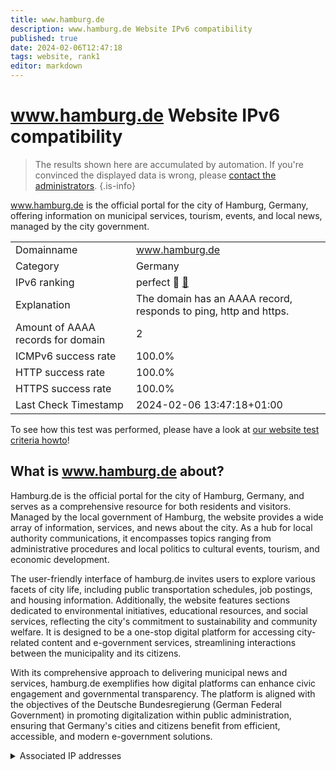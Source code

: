 ```yaml
---
title: www.hamburg.de
description: www.hamburg.de Website IPv6 compatibility
published: true
date: 2024-02-06T12:47:18
tags: website, rank1
editor: markdown
---
```


# www.hamburg.de Website IPv6 compatibility

> The results shown here are accumulated by automation. If you're convinced the displayed data is wrong, please [contact the administrators](/howto/chat). 
{.is-info}

www.hamburg.de is the official portal for the city of Hamburg, Germany, offering information on municipal services, tourism, events, and local news, managed by the city government.


|   |   |
| - | - |
| Domainname | www.hamburg.de
| Category | Germany |
| IPv6 ranking | perfect :1st_place_medal: [🔗](/howto/ranking) |
| Explanation | The domain has an AAAA record, responds to ping, http and https. |
| Amount of AAAA records for domain | 2 |
| ICMPv6 success rate | 100.0%|
| HTTP success rate | 100.0% |
| HTTPS success rate | 100.0% |
| Last Check Timestamp | 2024-02-06 13:47:18+01:00 |

To see how this test was performed, please have a look at [our website test criteria howto](/howto/testcriteria/website)!


## What is www.hamburg.de about?
Hamburg.de is the official portal for the city of Hamburg, Germany, and serves as a comprehensive resource for both residents and visitors. Managed by the local government of Hamburg, the website provides a wide array of information, services, and news about the city. As a hub for local authority communications, it encompasses topics ranging from administrative procedures and local politics to cultural events, tourism, and economic development.

The user-friendly interface of hamburg.de invites users to explore various facets of city life, including public transportation schedules, job postings, and housing information. Additionally, the website features sections dedicated to environmental initiatives, educational resources, and social services, reflecting the city's commitment to sustainability and community welfare. It is designed to be a one-stop digital platform for accessing city-related content and e-government services, streamlining interactions between the municipality and its citizens.

With its comprehensive approach to delivering municipal news and services, hamburg.de exemplifies how digital platforms can enhance civic engagement and governmental transparency. The platform is aligned with the objectives of the Deutsche Bundesregierung (German Federal Government) in promoting digitalization within public administration, ensuring that Germany's cities and citizens benefit from efficient, accessible, and modern e-government solutions.



<details>
<summary>Associated IP addresses</summary>

2a02:26f0:3100::1735:2b73

2a02:26f0:3100::1735:2ba0

</details>
